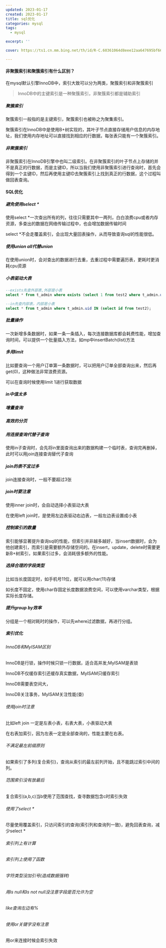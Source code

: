 ```yaml
---
updated: 2023-01-17
created: 2023-01-17
title: sql优化
categories: mysql
tags:
  - mysql

excerpt: ''

cover: https://ts1.cn.mm.bing.net/th/id/R-C.60361064d8eee12aa647695bf666bb38?rik=W663M7lXL03Y9A&riu=http%3a%2f%2fimg.mm4000.com%2ffile%2fe%2fe3%2f395f367325.jpg&ehk=mVwYGg59wm0g3RzSDpFZgv6EYwrdQQKlvIAtvNQsVTE%3d&risl=&pid=ImgRaw&r=0

---
```


#### 非聚簇索引和聚簇索引有什么区别？

在mysql默认引擎InnoDB中，索引大致可以分为两类，聚簇索引和非聚簇索引

> InnoDB中的主键索引是一种聚簇索引，非聚簇索引都是辅助索引

##### 聚簇索引

聚簇索引一般指的是主键索引，聚簇索引也被称之为聚集索引。

聚簇索引在InnoDB中是使用B+树实现的，其叶子节点直接存储用户信息的内存地址，我们使用内存地址可以直接找到相应的行数据，每张表只能有一个聚簇索引。

##### 非聚簇索引

非聚簇索引在InnoDB引擎中也叫二级索引。在非聚簇索引的叶子节点上存储的并不是真正的行数据，而是主键ID，所以当我们使用非聚簇索引进行查询时，首先会得到一个主键ID，然后再使用主键ID去聚簇索引上找到真正的行数据，这个过程叫做回表查询。

#### SQL优化

##### 避免使用select *

使用select *一次查出所有的列，往往只需要其中一两列，白白浪费cpu或者内存资源，多查出的数据在网络传输过程中，也会增加数据传输时间

select *不会走覆盖索引，会出现大量回表操作，从而导致查询sql的性能很低。

##### 使用union all代替union

在使用union时，会对查出的数据进行去重，去重过程中需要遍历表，更耗时更消耗cpu资源

##### 小表驱动大表

~~~sql
--exists先查外部表,外部是小表
select * from t_admin where exists (select 1 from test2 where t_admin.uid=test2.id);

--in先查内部表，内部是小表
select * from t_admin where t_admin.uid IN (select id from test2);
~~~

##### 批量操作

一次新增多条数据时，如果一条一条插入，每次连接数据库都会耗费性能，增加查询时间，可以提供一个批量插入方法，如mp中insertBatch(list)方法

##### 多用limit

比如要查询一个用户订单第一条数据时，可以把用户订单全部查询出来，然后再get(0)，这种做法非常浪费资源。

可以在查询时候使用limit 1进行获取数据

##### in中值太多

##### 增量查询

##### 高效的分页

##### 用连接查询代替子查询

使用in子查询时，会先将in里面查询出来的数据构建一个临时表，查询完再删掉，此时可以用join连接查询替代子查询

##### join的表不宜过多

join连接查询时，一般不要超过3张

##### join时要注意

使用inner join时，会自动选择小表驱动大表

在使用left join时，是使用左边表驱动右边表，一般左边表设置成小表

##### 控制索引的数量

索引能够显著提升查询sql的性能，但索引并非越多越好，当insert数据时，会为他创建索引，而索引是需要额外存储空间的。在insert，update，delete时需要更新B+树索引，如果索引过多，会消耗很多额外的性能。

##### 选择合理的字段类型

比如当长度固定时，如手机号11位，就可以用char(11)存储

如长度不固定，使用char存固定长度数据浪费空间，可以使用varchar类型，根据实际长度存储。

##### 提升group by效率

分组是一个相对耗时的操作，可以先where过滤数据，再进行分组。

##### 索引优化

###### InnoDB和MyISAM区别

InnoDB是行锁，操作时候只锁一行数据，适合高并发;MyISAM是表锁

InnoDB不仅缓存索引还缓存真实数据，MyISAM只缓存索引

InnoDB需要表空间大，

InnoDB关注事务，MyISAM关注性能(查)

###### 使用join时注意

比如left join 一定是左表小表，右表大表，小表驱动大表

在右表加索引，因为左表一定是全部查询的，性能主要在右表。

###### 不满足最左前缀原则

如果索引了多列(复合索引)，查询从索引的最左前列开始，且不能跳过索引中间的列。

###### 范围索引没有放最后

复合索引(a,b,c)当b使用了范围查找，查寻数据包含c时索引失效

###### 使用了select *

尽量使用覆盖索引，只访问索引的查询(索引列和查询列一致)，避免回表查询，减少select *

###### 索引列上有计算

###### 索引列上使用了函数

###### 字符类型没加引号(造成数据强转)

###### 用is null和is not null没注意字段是否允许为空

###### like查询左边有%

###### 使用or关键字没有注意

用or来连接时候会索引失效

